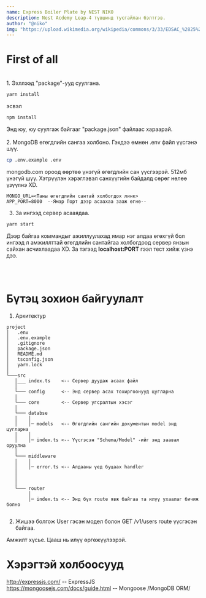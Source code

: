 ```yaml
---
name: Express Boiler Plate by NEST NIKO
description: Nest Acdemy Leap-4 түвшинд тусгайлан бэлтгэв.
author: "@niko"
img: "https://upload.wikimedia.org/wikipedia/commons/3/33/EDSAC_%2825%29.jpg"
---
```


# First of all
<br>
1. Эхллээд "package"-ууд суулгана.

```bash 
yarn install
```
эсвэл
```bash
npm install
```
Энд юу, юу суулгаж байгааг "package.json" файлаас хараарай.
<br>
<br>
2. MongoDB өгөгдлийн сангаа холбоно. Гэхдээ өмнөн .env файл үүсгэнэ шүү.
```bash
cp .env.example .env
``` 
mongodb.com ороод өөртөө үнэгүй өгөгдлийн сан үүсгээрэй. 512мб үнэгүй шүү. Хэтрүүлэн хэрэглэвэл санхүүгийн байдалд сөрөг нөлөө үзүүлнэ XD.

```
MONGO_URL=<Таны өгөгдлийн сантай холбогдох линк>
APP_PORT=8000  --Ямар Порт дээр асаахаа зааж өгнө-- 

```

3. За ингээд сервер асааядаа.

```bash
yarn start
```
 Дээр байгаа коммандыг ажиллуулахад ямар нэг алдаа өгөхгүй бол ингээд л амжиллттай өгөгдлийн сантайгаа холбогдоод сервер янзын сайхан асчихлаадаа XD. За тэгээд **localhost:PORT** гээл тест хийж үзнэ дээ.


<br>
<br>

# Бүтэц зохион байгуулалт


1. Архитектур

```
project
│   .env
│   .env.example    
│   .gitignore
│   package.json
│   README.md
│   tsconfig.json
│   yarn.lock
│
└───src
   │___ index.ts    <-- Сервер дуудаж асаах файл
   │
   └─── config      <-- Энд сервер асах тохиргоонууд цугларна
   │
   └─── core        <-- Сервер угсралтын хэсэг
   │
   └─── databse
   │    │
   │    │─ models   <-- Өгөгдлийн сангийн документын model энд цугларна
   │    │
   │    │─ index.ts <-- Үүсгэсэн "Schema/Model" -ийг энд заавал оруулна
   │
   └─── middleware
   │    │
   │    │─ error.ts <-- Алдааны үед буцаах handler
   │    
   │    
   │
   └─── router
        │
        │─ index.ts <-- Энд бүх route явж байгаа та илүү ухаалаг бичиж болно
  
```

2. Жишээ болгож User гэсэн модел болон GET /v1/users route үүсгэсэн байгаа.


Амжилт хүсье. Цааш нь илүү өргөжүүлээрэй.
# Хэрэгтэй холбоосууд
http://expressjs.com/ -- ExpressJS <br>
https://mongoosejs.com/docs/guide.html -- Mongoose /MongoDB ORM/